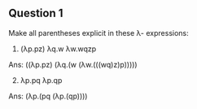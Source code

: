 ## Question 1

Make all parentheses explicit in these λ- expressions:

1. (λp.pz) λq.w λw.wqzp

Ans: ((λp.pz) (λq.(w (λw.(((wq)z)p)))))

2. λp.pq λp.qp

Ans: (λp.(pq (λp.(qp))))
